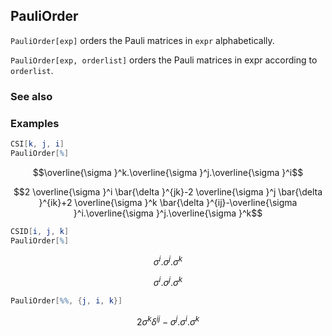 ## PauliOrder

`PauliOrder[exp]` orders the Pauli matrices in `expr` alphabetically.

`PauliOrder[exp, orderlist]` orders the Pauli matrices in expr according to `orderlist`.

### See also

### Examples

```mathematica
CSI[k, j, i]
PauliOrder[%]
```

$$\overline{\sigma }^k.\overline{\sigma }^j.\overline{\sigma }^i$$

$$2 \overline{\sigma }^i \bar{\delta }^{jk}-2 \overline{\sigma }^j \bar{\delta }^{ik}+2 \overline{\sigma }^k \bar{\delta }^{ij}-\overline{\sigma }^i.\overline{\sigma }^j.\overline{\sigma }^k$$

```mathematica
CSID[i, j, k]
PauliOrder[%]
```

$$\sigma ^i.\sigma ^j.\sigma ^k$$

$$\sigma ^i.\sigma ^j.\sigma ^k$$

```mathematica
PauliOrder[%%, {j, i, k}]
```

$$2 \sigma ^k \delta ^{ij}-\sigma ^j.\sigma ^i.\sigma ^k$$